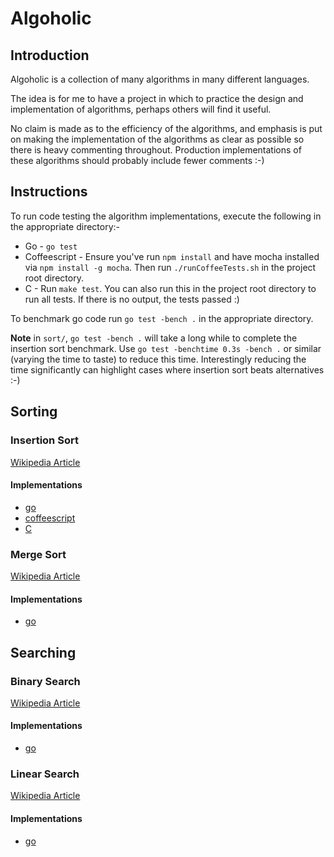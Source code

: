 # Algoholic #

## Introduction ##

Algoholic is a collection of many algorithms in many different languages.

The idea is for me to have a project in which to practice the design and implementation of
algorithms, perhaps others will find it useful.

No claim is made as to the efficiency of the algorithms, and emphasis is put on making the
implementation of the algorithms as clear as possible so there is heavy commenting
throughout. Production implementations of these algorithms should probably include fewer
comments :-)

## Instructions ##

To run code testing the algorithm implementations, execute the following in the appropriate
directory:-

* Go - `go test`
* Coffeescript - Ensure you've run `npm install` and have mocha installed via `npm install -g mocha`. Then run `./runCoffeeTests.sh` in the project root directory.
* C - Run `make test`. You can also run this in the project root directory to run all tests. If there is no output, the tests passed :)

To benchmark go code run `go test -bench .` in the appropriate directory.

__Note__ in `sort/`, `go test -bench .` will take a long while to complete the insertion sort
benchmark. Use `go test -benchtime 0.3s -bench .` or similar (varying the time to taste) to
reduce this time. Interestingly reducing the time significantly can highlight cases where
insertion sort beats alternatives :-)

## Sorting ##

### Insertion Sort ###

[Wikipedia Article][isort_wiki]

#### Implementations ####

* [go][isort_go]
* [coffeescript][isort_cs]
* [C][isort_c]

[isort_wiki]:http://en.wikipedia.org/wiki/Insertion_sort
[isort_go]:/src/sort/go/isort.go
[isort_cs]:/src/sort/coffee/isort.coffee
[isort_c]:/src/sort/c/isort.c

### Merge Sort ###

[Wikipedia Article][msort_wiki]

#### Implementations ####

* [go][msort_go]

[msort_wiki]:http://en.wikipedia.org/wiki/Merge_sort
[msort_go]:/src/sort/go/msort.go

## Searching ##

### Binary Search ###

[Wikipedia Article][bsearch_wiki]

#### Implementations ####

* [go][bsearch_go]

[bsearch_wiki]:http://en.wikipedia.org/wiki/Binary_search
[bsearch_go]:/src/search/go/bsearch.go

### Linear Search ###

[Wikipedia Article][lsearch_wiki]

#### Implementations ####

* [go][lsearch_go]

[lsearch_wiki]:http://en.wikipedia.org/wiki/Linear_search
[lsearch_go]:/src/search/go/lsearch.go
